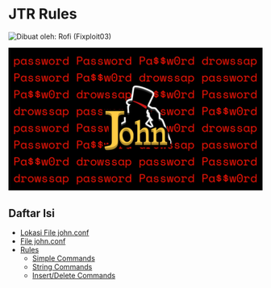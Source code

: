 # JTR Rules

![Dibuat oleh: Rofi (Fixploit03)](https://img.shields.io/badge/Dibuat%20oleh-Rofi%20(Fixploit03)-blue)  

<div align="center">
  <img src="https://github.com/fixploit03/JTR-Rules/blob/main/img/image.jpg" />
</div>

## Daftar Isi

- [Lokasi File john.conf](https://github.com/fixploit03/JTR-Rules/blob/main/lokasi%20file%20conf/README.md)
- [File john.conf](https://github.com/fixploit03/JTR-Rules/blob/main/john.conf)
- [Rules]()
  - [Simple Commands](https://github.com/fixploit03/JTR-Rules/blob/main/rules/simple%20commands/README.md)
  - [String Commands](https://github.com/fixploit03/JTR-Rules/blob/main/rules/string%20commands/README.md)
  - [Insert/Delete Commands](https://github.com/fixploit03/JTR-Rules/blob/main/rules/insert%20delete%20commands/README.md)
